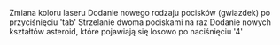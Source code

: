 Zmiana koloru laseru
Dodanie nowego rodzaju pocisków (gwiazdek) po przyciśnięciu 'tab'
Strzelanie dwoma pociskami na raz
Dodanie nowych kształtów asteroid, które pojawiają się losowo po naciśnięciu '4'
